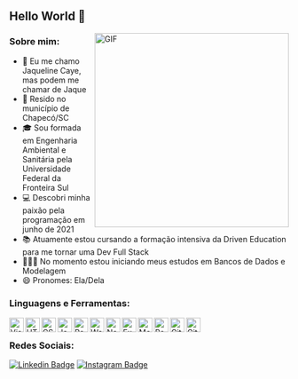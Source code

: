## Hello World 👋

<img align="right" alt="GIF" src="https://rck.imgix.net/vtGC59iQ50CPrEz2aLNKSw/images/sAGiHOO2pEiTU4AJCZZteA.gif" width="350"/>

### Sobre mim:
 - 👤 Eu me chamo Jaqueline Caye, mas podem me chamar de Jaque
 - 📌 Resido no município de Chapecó/SC
 - 🎓 Sou formada em Engenharia Ambiental e Sanitária pela Universidade Federal da Fronteira Sul
 - 💻 Descobri minha paixão pela programação em junho de 2021
 - 📚 Atuamente estou cursando a formação intensiva da Driven Education para me tornar uma Dev Full Stack
 - 👩🏽‍💻 No momento estou iniciando meus estudos em Bancos de Dados e Modelagem
 - 😄 Pronomes: Ela/Dela

### Linguagens e Ferramentas:
<img align="left" alt="Visual Studio Code" width="26px" src="https://www.svgrepo.com/show/354522/visual-studio-code.svg" />
<img align="left" alt="HTML5" width="26px" src="https://www.svgrepo.com/show/349402/html5.svg" />
<img align="left" alt="CSS3" width="26px" src="https://www.svgrepo.com/show/373535/css.svg" />
<img align="left" alt="JavaScript" width="26px" src="https://www.svgrepo.com/show/355081/js.svg" />
<img align="left" alt="React" width="26px" src="https://www.svgrepo.com/show/354259/react.svg" />
<img align="left" alt="WebPack" width="26px" src="https://www.svgrepo.com/show/354552/webpack.svg" />
<img align="left" alt="NodeJS" width="26px" src="https://www.svgrepo.com/show/354119/nodejs-icon.svg" />
<img align="left" alt="Express" width="26px" src="https://www.svgrepo.com/show/330398/express.svg" />
<img align="left" alt="MongoDB" width="26px" src="https://www.svgrepo.com/show/373845/mongo.svg" />
<img align="left" alt="PostgreSQL" width="26px" src="https://www.svgrepo.com/show/354200/postgresql.svg" />
<img align="left" alt="Git" width="26px" src="https://www.svgrepo.com/show/353782/git-icon.svg" />
<img align="left" alt="GitHub" width="26px" src="https://www.svgrepo.com/show/341847/github.svg" />

<br/>

### Redes Sociais:
[![Linkedin Badge](https://img.shields.io/badge/-LinkedIn-blue?style=for-the-badge&logo=Linkedin&logoColor=white&link=https://www.linkedin.com/in/jaqueline-caye-614449137/)](https://www.linkedin.com/in/jaqueline-caye-614449137/)
[![Instagram Badge](https://img.shields.io/badge/Instagram-E4405F?style=for-the-badge&logo=instagram&logoColor=white&link=https://www.instagram.com/jaquecaye/?hl=pt)](https://www.instagram.com/jaquecaye/?hl=pt)
